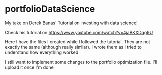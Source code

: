 # portfolioDataScience
My take on Derek Banas' Tutorial on investing with data science!

Check his tutorial on https://www.youtube.com/watch?v=4jaBKXDqg9U

Here I have the files I created while I followed the tutorial.
They are not exactly the same (although really similar). I wrote them as I tried to understand how everything worked

I still want to implement some changes to the portfolio optimization file. I'll upload it once I'm done
